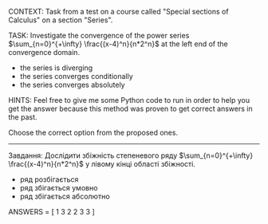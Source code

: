 CONTEXT: Task from a test on a course called "Special sections of Calculus" on a section "Series".

TASK:
Investigate the convergence of the power series $\sum_{n=0}^{+\infty} \frac{(x-4)^n}{n*2^n}$ at the left end of the convergence domain.

- the series is diverging
- the series converges conditionally
- the series converges absolutely

HINTS: Feel free to give me some Python code to run in order to help you get the answer because this method was proven to get correct answers in the past.

Choose the correct option from the proposed ones.

---

Завдання:
Дослідити збіжність степеневого ряду $\sum_{n=0}^{+\infty} \frac{(x-4)^n}{n*2^n}$ у лівому кінці області збіжності.

- ряд розбігається
- ряд збігається умовно
- ряд збігається абсолютно

ANSWERS = [
1
3
2
2
3
3
]
